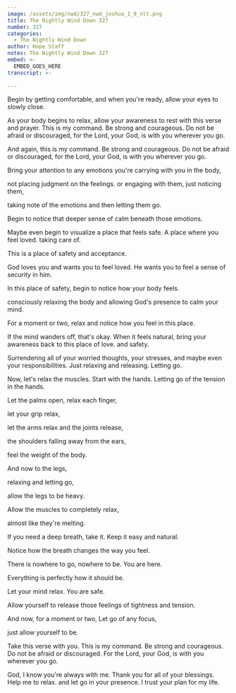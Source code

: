 ```yaml
---
image: /assets/img/nwd/327_nwd_joshua_1_9_nlt.png
title: The Nightly Wind Down 327
number: 327
categories:
  - The Nightly Wind Down
author: Hope Staff
notes: The Nightly Wind Down 327
embed: >-
  EMBED_GOES_HERE
transcript: >-
  
---
```

Begin by getting comfortable, and when you're ready, allow your eyes to slowly close.

As your body begins to relax, allow your awareness to rest with this verse and prayer. This is my command. Be strong and courageous. Do not be afraid or discouraged, for the Lord, your God, is with you wherever you go.

And again, this is my command. Be strong and courageous. Do not be afraid or discouraged, for the Lord, your God, is with you wherever you go.

Bring your attention to any emotions you're carrying with you in the body,

not placing judgment on the feelings. or engaging with them, just noticing them,

taking note of the emotions and then letting them go.

Begin to notice that deeper sense of calm beneath those emotions.

Maybe even begin to visualize a place that feels safe. A place where you feel loved. taking care of.

This is a place of safety and acceptance.

God loves you and wants you to feel loved. He wants you to feel a sense of security in him.

In this place of safety, begin to notice how your body feels.

consciously relaxing the body and allowing God's presence to calm your mind.

For a moment or two, relax and notice how you feel in this place.

If the mind wanders off, that's okay. When it feels natural, bring your awareness back to this place of love. and safety.

Surrendering all of your worried thoughts, your stresses, and maybe even your responsibilities. Just relaxing and releasing. Letting go.

Now, let's relax the muscles. Start with the hands. Letting go of the tension in the hands.

Let the palms open, relax each finger,

let your grip relax,

let the arms relax and the joints release,

the shoulders falling away from the ears,

feel the weight of the body.

And now to the legs,

relaxing and letting go,

allow the legs to be heavy.

Allow the muscles to completely relax,

almost like they're melting.

If you need a deep breath, take it. Keep it easy and natural.

Notice how the breath changes the way you feel.

There is nowhere to go, nowhere to be. You are here.

Everything is perfectly how it should be.

Let your mind relax. You are safe.

Allow yourself to release those feelings of tightness and tension.

And now, for a moment or two, Let go of any focus,

just allow yourself to be.

Take this verse with you. This is my command. Be strong and courageous. Do not be afraid or discouraged. For the Lord, your God, is with you wherever you go.

God, I know you're always with me. Thank you for all of your blessings. Help me to relax. and let go in your presence. I trust your plan for my life.

